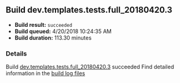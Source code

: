 ## Build dev.templates.tests.full_20180420.3
- **Build result:** `succeeded`
- **Build queued:** 4/20/2018 10:24:35 AM
- **Build duration:** 113.30 minutes
### Details
Build [dev.templates.tests.full_20180420.3](https://winappstudio.visualstudio.com/web/build.aspx?pcguid=a4ef43be-68ce-4195-a619-079b4d9834c2&builduri=vstfs%3a%2f%2f%2fBuild%2fBuild%2f25539) succeeded
Find detailed information in the [build log files](https://uwpctdiags.blob.core.windows.net/buildlogs/dev.templates.tests.full_20180420.3_logs.zip)
